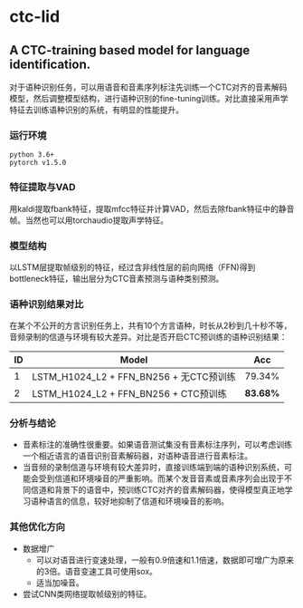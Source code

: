 # ctc-lid

A CTC-training based model for language identification.
--

对于语种识别任务，可以用语音和音素序列标注先训练一个CTC对齐的音素解码模型，然后调整模型结构，进行语种识别的fine-tuning训练。对比直接采用声学特征去训练语种识别的系统，有明显的性能提升。

### 运行环境
  ```
  python 3.6+
  pytorch v1.5.0
  ```

### 特征提取与VAD

 用kaldi提取fbank特征，提取mfcc特征并计算VAD，然后去除fbank特征中的静音帧。当然也可以用torchaudio提取声学特征。
 
### 模型结构

以LSTM层提取帧级别的特征，经过含非线性层的前向网络（FFN)得到bottleneck特征，输出层分为CTC音素预测与语种类别预测。

### 语种识别结果对比

  在某个不公开的方言识别任务上，共有10个方言语种，时长从2秒到几十秒不等，音频录制的信道与环境有较大差异。对比是否开启CTC预训练的语种识别结果：
  
|ID| Model |Acc | 
|---|--------- | --- |
|1| LSTM_H1024_L2 + FFN_BN256 + 无CTC预训练 | 79.34%| 
|2| LSTM_H1024_L2 + FFN_BN256 + CTC预训练 | **83.68%** |

### 分析与结论
- 音素标注的准确性很重要。如果语音测试集没有音素标注序列，可以考虑训练一个相近语言的语音识别音素解码器，对语种语音进行音素标注。
- 当音频的录制信道与环境有较大差异时，直接训练端到端的语种识别系统，可能会受到信道和环境噪音的严重影响。而某个发音音素或音素序列会出现于不同信道和背景下的语音中，预训练CTC对齐的音素解码器，使得模型真正地学习语种语言的信息，较好地抑制了信道和环境噪音的影响。


### 其他优化方向

 - 数据增广
     - 可以对语音进行变速处理，一般有0.9倍速和1.1倍速，数据即可增广为原来的3倍。语音变速工具可使用sox。
     - 适当加噪音。
 - 尝试CNN类网络提取帧级别的特征。
